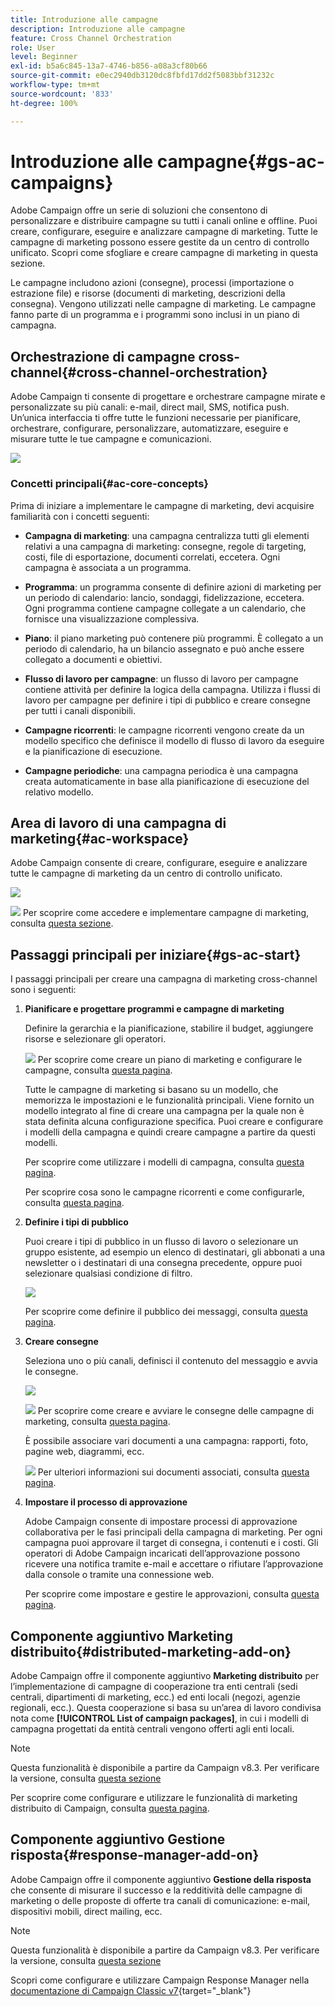 ```yaml
---
title: Introduzione alle campagne
description: Introduzione alle campagne
feature: Cross Channel Orchestration
role: User
level: Beginner
exl-id: b5a6c845-13a7-4746-b856-a08a3cf80b66
source-git-commit: e0ec2940db3120dc8fbfd17dd2f5083bbf31232c
workflow-type: tm+mt
source-wordcount: '833'
ht-degree: 100%

---
```


# Introduzione alle campagne{#gs-ac-campaigns}

Adobe Campaign offre un serie di soluzioni che consentono di personalizzare e distribuire campagne su tutti i canali online e offline. Puoi creare, configurare, eseguire e analizzare campagne di marketing. Tutte le campagne di marketing possono essere gestite da un centro di controllo unificato. Scopri come sfogliare e creare campagne di marketing in questa sezione.

Le campagne includono azioni (consegne), processi (importazione o estrazione file) e risorse (documenti di marketing, descrizioni della consegna). Vengono utilizzati nelle campagne di marketing. Le campagne fanno parte di un programma e i programmi sono inclusi in un piano di campagna.

## Orchestrazione di campagne cross-channel{#cross-channel-orchestration}

 Adobe Campaign ti consente di progettare e orchestrare campagne mirate e personalizzate su più canali: e-mail, direct mail, SMS, notifica push. Un’unica interfaccia ti offre tutte le funzioni necessarie per pianificare, orchestrare, configurare, personalizzare, automatizzare, eseguire e misurare tutte le tue campagne e comunicazioni.

![](assets/campaign-tab.png)

### Concetti principali{#ac-core-concepts}

Prima di iniziare a implementare le campagne di marketing, devi acquisire familiarità con i concetti seguenti:

* **Campagna di marketing**: una campagna centralizza tutti gli elementi relativi a una campagna di marketing: consegne, regole di targeting, costi, file di esportazione, documenti correlati, eccetera. Ogni campagna è associata a un programma.

* **Programma**: un programma consente di definire azioni di marketing per un periodo di calendario: lancio, sondaggi, fidelizzazione, eccetera. Ogni programma contiene campagne collegate a un calendario, che fornisce una visualizzazione complessiva.

* **Piano**: il piano marketing può contenere più programmi. È collegato a un periodo di calendario, ha un bilancio assegnato e può anche essere collegato a documenti e obiettivi.

* **Flusso di lavoro per campagne**: un flusso di lavoro per campagne contiene attività per definire la logica della campagna. Utilizza i flussi di lavoro per campagne per definire i tipi di pubblico e creare consegne per tutti i canali disponibili.

* **Campagne ricorrenti**: le campagne ricorrenti vengono create da un modello specifico che definisce il modello di flusso di lavoro da eseguire e la pianificazione di esecuzione.

* **Campagne periodiche**: una campagna periodica è una campagna creata automaticamente in base alla pianificazione di esecuzione del relativo modello.

## Area di lavoro di una campagna di marketing{#ac-workspace}

Adobe Campaign consente di creare, configurare, eseguire e analizzare tutte le campagne di marketing da un centro di controllo unificato.

![](assets/calendar.png)

![](../assets/do-not-localize/book.png) Per scoprire come accedere e implementare campagne di marketing, consulta [questa sezione](https://experienceleague.adobe.com/docs/campaign/automation/campaign-orchestration/set-up-campaigns.html?lang=it).

## Passaggi principali per iniziare{#gs-ac-start}

I passaggi principali per creare una campagna di marketing cross-channel sono i seguenti:

1. **Pianificare e progettare programmi e campagne di marketing**

   Definire la gerarchia e la pianificazione, stabilire il budget, aggiungere risorse e selezionare gli operatori.

   ![](../assets/do-not-localize/book.png) Per scoprire come creare un piano di marketing e configurare le campagne, consulta [questa pagina](https://experienceleague.adobe.com/docs/campaign/automation/campaign-orchestration/marketing-campaign-create.html?lang=it).

   Tutte le campagne di marketing si basano su un modello, che memorizza le impostazioni e le funzionalità principali. Viene fornito un modello integrato al fine di creare una campagna per la quale non è stata definita alcuna configurazione specifica. Puoi creare e configurare i modelli della campagna e quindi creare campagne a partire da questi modelli.

   Per scoprire come utilizzare i modelli di campagna, consulta [questa pagina](https://experienceleague.adobe.com/docs/campaign/automation/campaign-orchestration/marketing-campaign-templates.html?lang=it).

   Per scoprire cosa sono le campagne ricorrenti e come configurarle, consulta [questa pagina](https://experienceleague.adobe.com/docs/campaign/automation/campaign-orchestration/recurring-periodic-campaigns.html?lang=it).

1. **Definire i tipi di pubblico**

   Puoi creare i tipi di pubblico in un flusso di lavoro o selezionare un gruppo esistente, ad esempio un elenco di destinatari, gli abbonati a una newsletter o i destinatari di una consegna precedente, oppure puoi selezionare qualsiasi condizione di filtro.

   ![](assets/campaign-wf.png)

   Per scoprire come definire il pubblico dei messaggi, consulta [questa pagina](https://experienceleague.adobe.com/docs/campaign/automation/campaign-orchestration/marketing-campaign-target.html?lang=it).

1. **Creare consegne**

   Seleziona uno o più canali, definisci il contenuto del messaggio e avvia le consegne.

   ![](assets/campaign-dashboard.png)

   ![](../assets/do-not-localize/book.png) Per scoprire come creare e avviare le consegne delle campagne di marketing, consulta [questa pagina](https://experienceleague.adobe.com/docs/campaign/automation/campaign-orchestration/marketing-campaign-deliveries.html?lang=it).

   È possibile associare vari documenti a una campagna: rapporti, foto, pagine web, diagrammi, ecc.

   ![](../assets/do-not-localize/book.png) Per ulteriori informazioni sui documenti associati, consulta [questa pagina](https://experienceleague.adobe.com/docs/campaign/automation/campaign-orchestration/marketing-campaign-assets.html?lang=it).

1. **Impostare il processo di approvazione**

   Adobe Campaign consente di impostare processi di approvazione collaborativa per le fasi principali della campagna di marketing. Per ogni campagna puoi approvare il target di consegna, i contenuti e i costi. Gli operatori di Adobe Campaign incaricati dell’approvazione possono ricevere una notifica tramite e-mail e accettare o rifiutare l’approvazione dalla console o tramite una connessione web.

   Per scoprire come impostare e gestire le approvazioni, consulta [questa pagina](https://experienceleague.adobe.com/docs/campaign/automation/campaign-orchestration/marketing-campaign-approval.html?lang=it#campaign-orchestration).


## Componente aggiuntivo Marketing distribuito{#distributed-marketing-add-on}

Adobe Campaign offre il componente aggiuntivo **Marketing distribuito** per l’implementazione di campagne di cooperazione tra enti centrali (sedi centrali, dipartimenti di marketing, ecc.) ed enti locali (negozi, agenzie regionali, ecc.). Questa cooperazione si basa su un’area di lavoro condivisa nota come **[!UICONTROL List of campaign packages]**, in cui i modelli di campagna progettati da entità centrali vengono offerti agli enti locali.

>[!NOTE]
>
>Questa funzionalità è disponibile a partire da Campaign v8.3. Per verificare la versione, consulta [questa sezione](compatibility-matrix.md#how-to-check-your-campaign-version-and-buildversion)

Per scoprire come configurare e utilizzare le funzionalità di marketing distribuito di Campaign, consulta [questa pagina](https://experienceleague.adobe.com/docs/campaign/automation/distributed-marketing/about-distributed-marketing.html?lang=it).

## Componente aggiuntivo Gestione risposta{#response-manager-add-on}

Adobe Campaign offre il componente aggiuntivo **Gestione della risposta** che consente di misurare il successo e la redditività delle campagne di marketing o delle proposte di offerte tra canali di comunicazione: e-mail, dispositivi mobili, direct mailing, ecc.

>[!NOTE]
>
>Questa funzionalità è disponibile a partire da Campaign v8.3. Per verificare la versione, consulta [questa sezione](compatibility-matrix.md#how-to-check-your-campaign-version-and-buildversion)

[](../assets/do-not-localize/book.png) Scopri come configurare e utilizzare Campaign Response Manager nella [documentazione di Campaign Classic v7](https://experienceleague.adobe.com/docs/campaign-classic/using/response-manager/about-response-manager.html?lang=it){target="_blank"}
